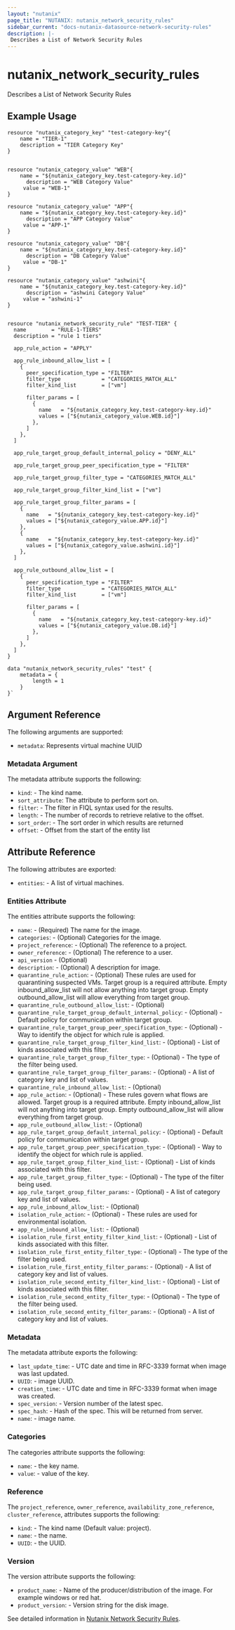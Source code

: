 ```yaml
---
layout: "nutanix"
page_title: "NUTANIX: nutanix_network_security_rules"
sidebar_current: "docs-nutanix-datasource-network-security-rules"
description: |-
 Describes a List of Network Security Rules
---
```


# nutanix_network_security_rules

Describes a List of Network Security Rules

## Example Usage

```hcl
resource "nutanix_category_key" "test-category-key"{
    name = "TIER-1"
	description = "TIER Category Key"
}


resource "nutanix_category_value" "WEB"{
    name = "${nutanix_category_key.test-category-key.id}"
	  description = "WEB Category Value"
	 value = "WEB-1"
}

resource "nutanix_category_value" "APP"{
    name = "${nutanix_category_key.test-category-key.id}"
	  description = "APP Category Value"
	 value = "APP-1"
}

resource "nutanix_category_value" "DB"{
    name = "${nutanix_category_key.test-category-key.id}"
	  description = "DB Category Value"
	 value = "DB-1"
}

resource "nutanix_category_value" "ashwini"{
    name = "${nutanix_category_key.test-category-key.id}"
	  description = "ashwini Category Value"
	 value = "ashwini-1"
}


resource "nutanix_network_security_rule" "TEST-TIER" {
  name        = "RULE-1-TIERS"
  description = "rule 1 tiers"

  app_rule_action = "APPLY"

  app_rule_inbound_allow_list = [
    {
      peer_specification_type = "FILTER"
      filter_type             = "CATEGORIES_MATCH_ALL"
      filter_kind_list        = ["vm"]

      filter_params = [
        {
          name   = "${nutanix_category_key.test-category-key.id}"
          values = ["${nutanix_category_value.WEB.id}"]
        },
      ]
    },
  ]

  app_rule_target_group_default_internal_policy = "DENY_ALL"

  app_rule_target_group_peer_specification_type = "FILTER"

  app_rule_target_group_filter_type = "CATEGORIES_MATCH_ALL"

  app_rule_target_group_filter_kind_list = ["vm"]

  app_rule_target_group_filter_params = [
    {
      name   = "${nutanix_category_key.test-category-key.id}"
      values = ["${nutanix_category_value.APP.id}"]
    },
    {
      name   = "${nutanix_category_key.test-category-key.id}"
      values = ["${nutanix_category_value.ashwini.id}"]
    },
  ]

  app_rule_outbound_allow_list = [
    {
      peer_specification_type = "FILTER"
      filter_type             = "CATEGORIES_MATCH_ALL"
      filter_kind_list        = ["vm"]

      filter_params = [
        {
          name   = "${nutanix_category_key.test-category-key.id}"
          values = ["${nutanix_category_value.DB.id}"]
        },
      ]
    },
  ]
}

data "nutanix_network_security_rules" "test" {
	metadata = {
		length = 1
	}
}`
```

## Argument Reference

The following arguments are supported:

* `metadata`: Represents virtual machine UUID

### Metadata Argument

The metadata attribute supports the following:

* `kind`: - The kind name.
* `sort_attribute`: The attribute to perform sort on.
* `filter`: - The filter in FIQL syntax used for the results.
* `length`: - The number of records to retrieve relative to the offset.
* `sort_order`: - The sort order in which results are returned
* `offset`: - Offset from the start of the entity list

## Attribute Reference

The following attributes are exported:

* `entities`: - A list of virtual machines.

### Entities Attribute

The entities attribute supports the following:

* `name`: - (Required) The name for the image.
* `categories`: - (Optional) Categories for the image.
* `project_reference`: - (Optional) The reference to a project.
* `owner_reference`: - (Optional) The reference to a user.
* `api_version` - (Optional)
* `description`: - (Optional) A description for image.
* `quarantine_rule_action`: - (Optional) These rules are used for quarantining suspected VMs. Target group is a required attribute. Empty inbound_allow_list will not allow anything into target group. Empty outbound_allow_list will allow everything from target group.
* `quarantine_rule_outbound_allow_list`: - (Optional)
* `quarantine_rule_target_group_default_internal_policy`: - (Optional) - Default policy for communication within target group.
* `quarantine_rule_target_group_peer_specification_type`: - (Optional) - Way to identify the object for which rule is applied.
* `quarantine_rule_target_group_filter_kind_list`: - (Optional) - List of kinds associated with this filter.
* `quarantine_rule_target_group_filter_type`: - (Optional) - The type of the filter being used.
* `quarantine_rule_target_group_filter_params`: - (Optional) - A list of category key and list of values.
* `quarantine_rule_inbound_allow_list`: - (Optional)
* `app_rule_action`: - (Optional) - These rules govern what flows are allowed. Target group is a required attribute. Empty inbound_allow_list will not anything into target group. Empty outbound_allow_list will allow everything from target group.
* `app_rule_outbound_allow_list`: - (Optional)
* `app_rule_target_group_default_internal_policy`: - (Optional) - Default policy for communication within target group.
* `app_rule_target_group_peer_specification_type`: - (Optional) - Way to identify the object for which rule is applied.
* `app_rule_target_group_filter_kind_list`: - (Optional) - List of kinds associated with this filter.
* `app_rule_target_group_filter_type`: - (Optional) - The type of the filter being used.
* `app_rule_target_group_filter_params`: - (Optional) - A list of category key and list of values.
* `app_rule_inbound_allow_list`: - (Optional)
* `isolation_rule_action`: - (Optional) - These rules are used for environmental isolation.
* `app_rule_inbound_allow_list`: - (Optional)
* `isolation_rule_first_entity_filter_kind_list`: - (Optional) - List of kinds associated with this filter.
* `isolation_rule_first_entity_filter_type`: - (Optional) - The type of the filter being used.
* `isolation_rule_first_entity_filter_params`: - (Optional) - A list of category key and list of values.
* `isolation_rule_second_entity_filter_kind_list`: - (Optional) - List of kinds associated with this filter.
* `isolation_rule_second_entity_filter_type`: - (Optional) - The type of the filter being used.
* `isolation_rule_second_entity_filter_params`: - (Optional) - A list of category key and list of values.

### Metadata

The metadata attribute exports the following:

* `last_update_time`: - UTC date and time in RFC-3339 format when image was last updated.
* `UUID`: - image UUID.
* `creation_time`: - UTC date and time in RFC-3339 format when image was created.
* `spec_version`: - Version number of the latest spec.
* `spec_hash`: - Hash of the spec. This will be returned from server.
* `name`: - image name.


### Categories

The categories attribute supports the following:

* `name`: - the key name.
* `value`: - value of the key.

### Reference

The `project_reference`, `owner_reference`, `availability_zone_reference`, `cluster_reference`, attributes supports the following:

* `kind`: - The kind name (Default value: project).
* `name`: - the name.
* `UUID`: - the UUID.

### Version

The version attribute supports the following:

* `product_name`: - Name of the producer/distribution of the image. For example windows or red hat.
* `product_version`: - Version string for the disk image.

See detailed information in [Nutanix Network Security Rules](https://nutanix.github.io/Automation/experimental/swagger-redoc-sandbox/#tag/network_security_rules/paths/~1network_security_rules~1list/post).